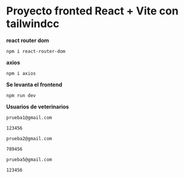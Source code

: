 # Proyecto fronted React + Vite con tailwindcc

**react router dom**
```
npm i react-router-dom
```

**axios**
```
npm i axios
```
**Se levanta el frontend**
```
npm run dev
```


**Usuarios de veterinarios**
```
prueba1@gmail.com
```
```
123456
```
```
prueba2@gmail.com
```
```
789456
```
```
prueba5@gmail.com
```
```
123456
```

